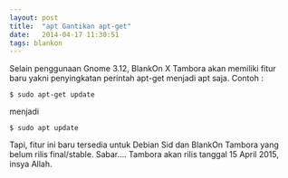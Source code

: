 ```yaml
---
layout: post
title:  "apt Gantikan apt-get"
date:   2014-04-17 11:30:51
tags: blankon
---
```


Selain penggunaan Gnome 3.12, BlankOn X Tambora akan memiliki fitur baru yakni penyingkatan perintah apt-get menjadi apt saja.
Contoh :
```
$ sudo apt-get update
```

menjadi

```
$ sudo apt update
```

Tapi, fitur ini baru tersedia untuk Debian Sid dan BlankOn Tambora yang belum rilis final/stable. Sabar.... Tambora akan rilis tanggal 15 April 2015, insya Allah.
